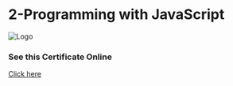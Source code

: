 
# 2-Programming with JavaScript






![Logo](https://s3.amazonaws.com/coursera_assets/meta_images/generated/CERTIFICATE_LANDING_PAGE/CERTIFICATE_LANDING_PAGE~5XPZXFUUYNPT/CERTIFICATE_LANDING_PAGE~5XPZXFUUYNPT.jpeg)


### See this Certificate Online


[Click here](https://www.coursera.org/account/accomplishments/verify/5XPZXFUUYNPT)

